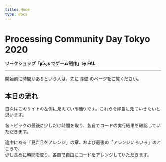 ```yaml
---
title: Home
type: docs
---
```


# Processing Community Day Tokyo 2020

**ワークショップ「p5.js でゲーム制作」by FAL**

---

開始前に時間があるという人は、先に [準備](./10-prepare) のページをご覧ください。

## 本日の流れ

目次はこのサイトの左側に見えている通りです。これらを順番に見ていきたいと思います。

各トピックの最後に少しだけ時間を取り、各自でコードの実行結果を確認していただきます。

途中にある「見た目をアレンジ」の章、および最後の「アレンジいろいろ」のところで、  
少し長めに時間を取り、各自で自由にコードをアレンジしていただきます。
